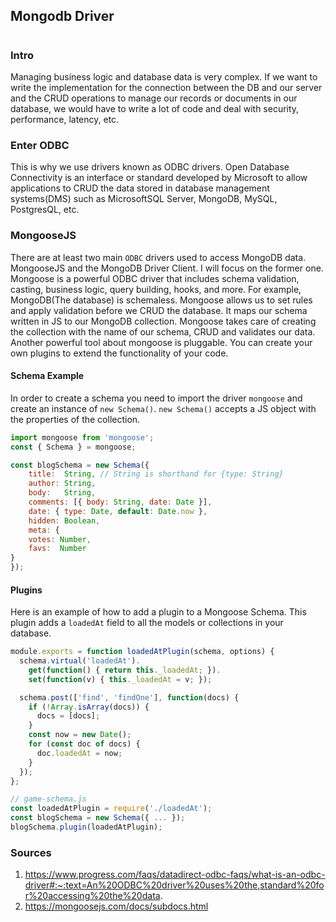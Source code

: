 ## Mongodb Driver
#
### Intro
Managing business logic and database data is very complex. 
If we want to write the implementation for the connection between the DB and our server and the CRUD operations to manage our records or documents in our database, we would have to write a lot of code and deal with security, performance, latency, etc. 

### Enter ODBC

This is why we use drivers known as ODBC drivers. Open Database Connectivity is an interface or standard developed by Microsoft to allow applications to CRUD the data stored in database management systems(DMS) such as MicrosoftSQL Server, MongoDB, MySQL, PostgresQL,  etc. 

### MongooseJS

There are at least two main `ODBC` drivers used to access MongoDB data. MongooseJS and the MongoDB Driver Client. I will focus on the former one.
Mongoose is a powerful  ODBC driver that includes schema validation, casting, business logic, query building, hooks, and more. For example, MongoDB(The database) is schemaless. Mongoose allows us to set rules and apply validation before we CRUD the database. It maps our schema written in JS to our MongoDB collection. Mongoose takes care of creating the collection with the name of our schema, CRUD and validates our data. Another powerful tool about mongoose is pluggable. You can create your own plugins to extend the functionality of your code.


#### Schema Example

In order to create a schema you need to import the driver `mongoose` and create an instance of `new Schema()`.
`new Schema()` accepts a JS object with the properties of the collection.

```js
import mongoose from 'mongoose';
const { Schema } = mongoose;

const blogSchema = new Schema({
    title:  String, // String is shorthand for {type: String}
    author: String,
    body:   String,
    comments: [{ body: String, date: Date }],
    date: { type: Date, default: Date.now },
    hidden: Boolean,
    meta: {
    votes: Number,
    favs:  Number
}
});
```


#### Plugins

Here is an example of how to add a plugin to a Mongoose Schema. This plugin adds a `loadedAt` field to all the models or collections in your database.


```js
module.exports = function loadedAtPlugin(schema, options) {
  schema.virtual('loadedAt').
    get(function() { return this._loadedAt; }).
    set(function(v) { this._loadedAt = v; });

  schema.post(['find', 'findOne'], function(docs) {
    if (!Array.isArray(docs)) {
      docs = [docs];
    }
    const now = new Date();
    for (const doc of docs) {
      doc.loadedAt = now;
    }
  });
};

// game-schema.js
const loadedAtPlugin = require('./loadedAt');
const blogSchema = new Schema({ ... });
blogSchema.plugin(loadedAtPlugin);
```


### Sources

1. https://www.progress.com/faqs/datadirect-odbc-faqs/what-is-an-odbc-driver#:~:text=An%20ODBC%20driver%20uses%20the,standard%20for%20accessing%20the%20data.
2. https://mongoosejs.com/docs/subdocs.html
